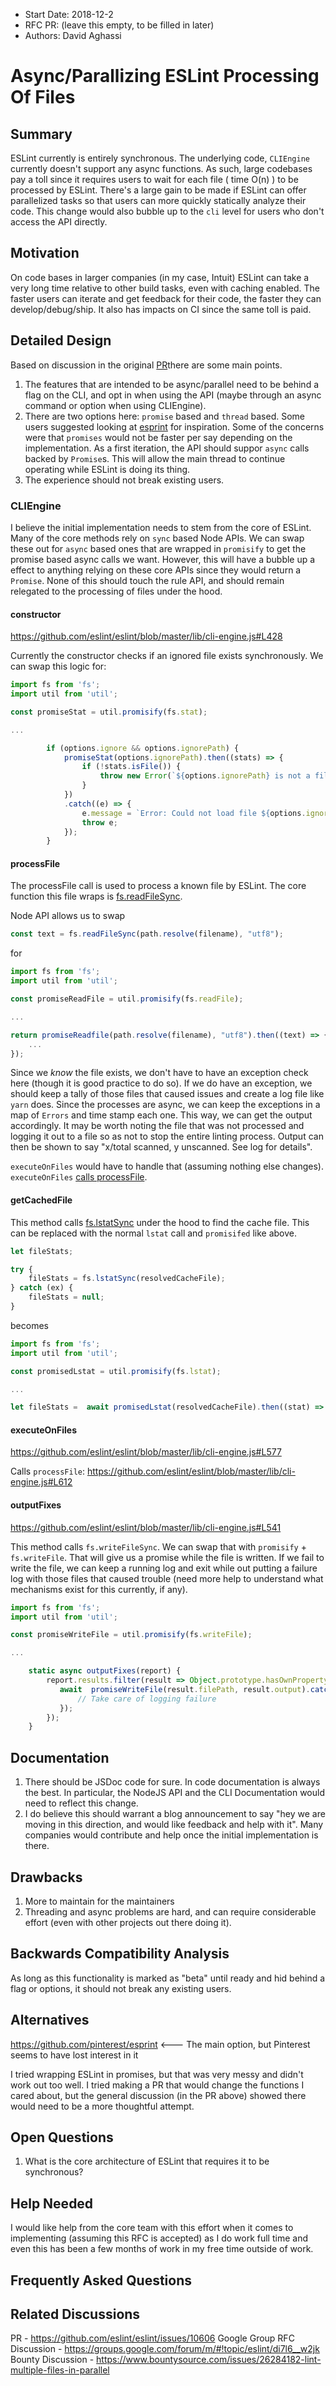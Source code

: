 - Start Date: 2018-12-2
- RFC PR: (leave this empty, to be filled in later)
- Authors: David Aghassi

# Async/Parallizing ESLint Processing Of Files

## Summary

ESLint currently is entirely synchronous. The underlying code, `CLIEngine` currently doesn't support any async functions. As such, large codebases pay a toll since it requires users to wait for each file ( time O(n) ) to be processed by ESLint. There's a large gain to be made if ESLint can offer parallelized tasks so that users can more quickly statically analyze their code. This change would also bubble up to the `cli` level for users who don't access the API directly.

## Motivation

On code bases in larger companies (in my case, Intuit) ESLint can take a very long time relative to other build tasks, even with caching enabled. The faster users can iterate and get feedback for their code, the faster they can develop/debug/ship. It also has impacts on CI since the same toll is paid.

## Detailed Design

Based on discussion in the original [PR](https://github.com/eslint/eslint/issues/10606#issue-341171187)there are some main points.

1. The features that are intended to be async/parallel need to be behind a flag on the CLI, and opt in when using the API (maybe through an async command or option when using CLIEngine).
2. There are two options here: `promise` based and `thread` based. Some users suggested looking at [esprint](https://github.com/pinterest/esprint) for inspiration. Some of the concerns were that `promises` would not be faster per say depending on the implementation. As a first iteration, the API should suppor `async` calls backed by `Promise`s. This will allow the main thread to continue operating while ESLint is doing its thing.
3. The experience should not break existing users.

### CLIEngine

I believe the initial implementation needs to stem from the core of ESLint. Many of the core methods rely on `sync` based Node APIs. We can swap these out for `async` based ones that are wrapped in `promisify` to get the promise based async calls we want. However, this will have a bubble up a effect to anything relying on these core APIs since they would return  a `Promise`. None of this should touch the rule API, and should remain relegated to the processing of files under the hood.

#### constructor

https://github.com/eslint/eslint/blob/master/lib/cli-engine.js#L428

Currently the constructor checks if an ignored file exists synchronously. We can swap this logic for:

```javascript
import fs from 'fs';
import util from 'util';

const promiseStat = util.promisify(fs.stat);

...

        if (options.ignore && options.ignorePath) {
            promiseStat(options.ignorePath).then((stats) => {
                if (!stats.isFile()) {
                    throw new Error(`${options.ignorePath} is not a file`);
                }
            })
            .catch((e) => {
                e.message = `Error: Could not load file ${options.ignorePath}\nError: ${e.message}`;
                throw e;
            });
        }
```

#### processFile

The processFile call is used to process a known file by ESLint. The core function this file wraps is [fs.readFileSync](https://github.com/eslint/eslint/blob/master/lib/cli-engine.js#L238). 

Node API allows us to swap 

```javascript
const text = fs.readFileSync(path.resolve(filename), "utf8");
```

for

```javascript
import fs from 'fs';
import util from 'util';

const promiseReadFile = util.promisify(fs.readFile);

...

return promiseReadfile(path.resolve(filename), "utf8").then((text) => {
    ...
});
```

Since we _know_ the file exists, we don't have to have an exception check here (though it is good practice to do so). If we do have an exception, we should keep a tally of those files that caused issues and create a log file like `yarn` does. Since the processes are async, we can keep the exceptions in a map of `Errors` and time stamp each one. This way, we can get the output accordingly. It may be worth noting the file that was not processed and logging it out to a file so as not to stop the entire linting process. Output can then be shown to say "x/total scanned, y unscanned. See log for details".

`executeOnFiles` would have to handle that (assuming nothing else changes). `executeOnFiles` [calls processFile](https://github.com/eslint/eslint/blob/master/lib/cli-engine.js#L612).

#### getCachedFile

This method calls [fs.lstatSync](https://github.com/eslint/eslint/blob/master/lib/cli-engine.js#L362) under the hood to find the cache file. This can be replaced with the normal `lstat` call and `promisifed` like above.

```javascript
let fileStats;

try {
    fileStats = fs.lstatSync(resolvedCacheFile);
} catch (ex) {
    fileStats = null;
}
```

becomes

```javascript
import fs from 'fs';
import util from 'util';

const promisedLstat = util.promisify(fs.lstat);

...

let fileStats =  await promisedLstat(resolvedCacheFile).then((stat) =>  stat). catch ((ex) =>  null);
```

#### executeOnFiles

https://github.com/eslint/eslint/blob/master/lib/cli-engine.js#L577

Calls `processFile`: https://github.com/eslint/eslint/blob/master/lib/cli-engine.js#L612

#### outputFixes

https://github.com/eslint/eslint/blob/master/lib/cli-engine.js#L541

This method calls `fs.writeFileSync`. We can swap that with `promisify` + `fs.writeFile`. That will give us a promise while the file is written. If we fail to write the file, we can keep a running log and exit while out putting a failure log with those files that caused trouble (need more help to understand what mechanisms exist for this currently, if any).

```javascript
import fs from 'fs';
import util from 'util';

const promiseWriteFile = util.promisify(fs.writeFile);

...

    static async outputFixes(report) {
        report.results.filter(result => Object.prototype.hasOwnProperty.call(result, "output")).forEach(result => {
           await  promiseWriteFile(result.filePath, result.output).catch((e) => {
               // Take care of logging failure
           });
        });
    }
```

## Documentation

1. There should be JSDoc code for sure. In code documentation is always the best. In particular, the NodeJS API and the CLI Documentation would need to reflect this change.
2. I do believe this should warrant a blog announcement to say "hey we are moving in this direction, and would like feedback and help with it". Many companies would contribute and help once the initial implementation is there.

## Drawbacks

1. More to maintain for the maintainers
2. Threading and async problems are hard, and can require considerable effort (even with other projects out there doing it).

## Backwards Compatibility Analysis

As long as this functionality is marked as "beta" until ready and hid behind a flag or options, it should not break any existing users.

## Alternatives

https://github.com/pinterest/esprint <--- The main option, but Pinterest seems to have lost interest in it

I tried wrapping ESLint in promises, but that was very messy and didn't work out too well.
I tried making a PR that would change the functions I cared about, but the general discussion (in the PR above) showed there would need to be a more thoughtful attempt.

## Open Questions

1. What is the core architecture of ESLint that requires it to be synchronous?

## Help Needed

<!--
    This section is optional.

    Are you able to implement this RFC on your own? If not, what kind
    of help would you need from the team?
-->
I would like help from the core team with this effort when it comes to implementing (assuming this RFC is accepted) as I do work full time and even this has been a few months of work in my free time outside of work.

## Frequently Asked Questions

<!--
    This section is optional but suggested.

    Try to anticipate points of clarification that might be needed by
    the people reviewing this RFC. Include those questions and answers
    in this section.
-->

## Related Discussions

<!--
    This section is optional but suggested.

    If there is an issue, pull request, or other URL that provides useful
    context for this proposal, please include those links here.
-->

PR - https://github.com/eslint/eslint/issues/10606
Google Group RFC Discussion - https://groups.google.com/forum/m/#!topic/eslint/di7l6__w2jk
Bounty Discussion - https://www.bountysource.com/issues/26284182-lint-multiple-files-in-parallel